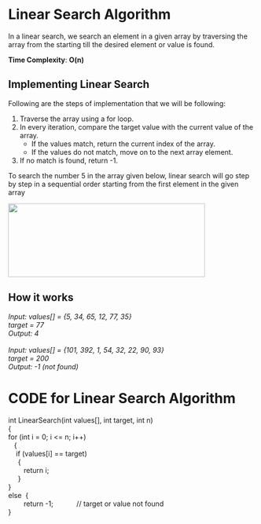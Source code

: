# Linear Search Algorithm
In a linear search, we search an element in a given array by traversing the array from the starting till the desired element or value is found.

**Time Complexity**: **O(n)**

## Implementing Linear Search
Following are the steps of implementation that we will be following:

1. Traverse the array using a for loop.
2. In every iteration, compare the target value with the current value of the array.
    - If the values match, return the current index of the array.
    - If the values do not match, move on to the next array element.
3. If no match is found, return -1.

To search the number 5 in the array given below, linear search will go step by step in a sequential order starting from the first element in the given array

<img src="https://www.studytonight.com/data-structures/images/linear-search-array.png" width="400" height="150" align="center">

## How it works <br/>

*Input: values[] = {5, 34, 65, 12, 77, 35} <br/>
target = 77  <br/>
Output: 4    <br/><br/>
Input: values[] = {101, 392, 1, 54, 32, 22, 90, 93} <br/>
target = 200 <br/>
Output: -1 (not found)*

# CODE for Linear Search Algorithm

int LinearSearch(int values[], int target, int n) <br/>
{<br/>
    for&nbsp;(int i = 0; i <= n; i++) <br/>
&nbsp;&nbsp;    {                           <br/>
&nbsp;&nbsp;&nbsp;       if&nbsp;(values[i] == target) <br/>
&nbsp;&nbsp;&nbsp;&nbsp;    { <br/>
&nbsp;&nbsp;&nbsp;&nbsp;&nbsp;&nbsp;&nbsp;        return i;           <br/>
&nbsp;&nbsp;&nbsp;&nbsp;    }                       <br/>
}                           <br/>
else &nbsp;{                      <br/>
&nbsp;&nbsp;&nbsp;&nbsp;&nbsp;&nbsp;&nbsp;   return -1;    &nbsp;&nbsp;&nbsp;&nbsp;&nbsp;&nbsp;&nbsp;&nbsp;&nbsp;&nbsp; // target or value not found          <br/>
}                           <br/>
